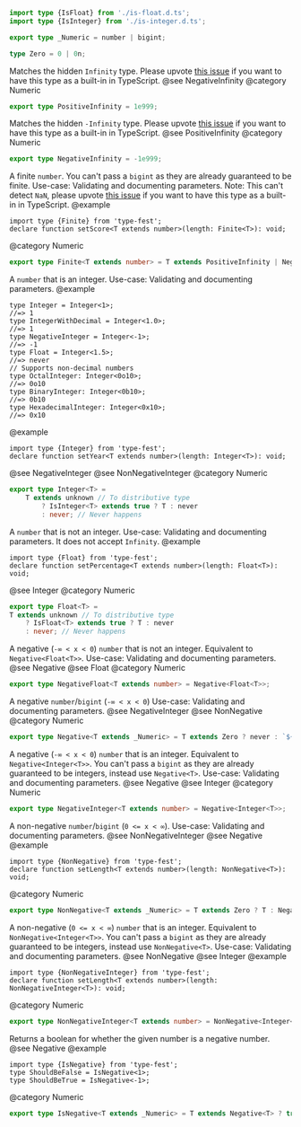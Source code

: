 ``` typescript
import type {IsFloat} from './is-float.d.ts';
import type {IsInteger} from './is-integer.d.ts';
```

``` typescript
export type _Numeric = number | bigint;
```

``` typescript
type Zero = 0 | 0n;
```

Matches the hidden `Infinity` type.
Please upvote [this issue](https://github.com/microsoft/TypeScript/issues/32277) if you want to have this type as a built-in in TypeScript.
@see NegativeInfinity
@category Numeric

``` typescript
export type PositiveInfinity = 1e999;
```

Matches the hidden `-Infinity` type.
Please upvote [this issue](https://github.com/microsoft/TypeScript/issues/32277) if you want to have this type as a built-in in TypeScript.
@see PositiveInfinity
@category Numeric

``` typescript
export type NegativeInfinity = -1e999;
```

A finite `number`.
You can't pass a `bigint` as they are already guaranteed to be finite.
Use-case: Validating and documenting parameters.
Note: This can't detect `NaN`, please upvote [this issue](https://github.com/microsoft/TypeScript/issues/28682) if you want to have this type as a built-in in TypeScript.
@example

    import type {Finite} from 'type-fest';
    declare function setScore<T extends number>(length: Finite<T>): void;

@category Numeric

``` typescript
export type Finite<T extends number> = T extends PositiveInfinity | NegativeInfinity ? never : T;
```

A `number` that is an integer.
Use-case: Validating and documenting parameters.
@example

    type Integer = Integer<1>;
    //=> 1
    type IntegerWithDecimal = Integer<1.0>;
    //=> 1
    type NegativeInteger = Integer<-1>;
    //=> -1
    type Float = Integer<1.5>;
    //=> never
    // Supports non-decimal numbers
    type OctalInteger: Integer<0o10>;
    //=> 0o10
    type BinaryInteger: Integer<0b10>;
    //=> 0b10
    type HexadecimalInteger: Integer<0x10>;
    //=> 0x10

@example

    import type {Integer} from 'type-fest';
    declare function setYear<T extends number>(length: Integer<T>): void;

@see NegativeInteger
@see NonNegativeInteger
@category Numeric

``` typescript
export type Integer<T> =
    T extends unknown // To distributive type
        ? IsInteger<T> extends true ? T : never
        : never; // Never happens
```

A `number` that is not an integer.
Use-case: Validating and documenting parameters.
It does not accept `Infinity`.
@example

    import type {Float} from 'type-fest';
    declare function setPercentage<T extends number>(length: Float<T>): void;

@see Integer
@category Numeric

``` typescript
export type Float<T> =
T extends unknown // To distributive type
    ? IsFloat<T> extends true ? T : never
    : never; // Never happens
```

A negative (`-∞ < x < 0`) `number` that is not an integer.
Equivalent to `Negative<Float<T>>`.
Use-case: Validating and documenting parameters.
@see Negative
@see Float
@category Numeric

``` typescript
export type NegativeFloat<T extends number> = Negative<Float<T>>;
```

A negative `number`/`bigint` (`-∞ < x < 0`)
Use-case: Validating and documenting parameters.
@see NegativeInteger
@see NonNegative
@category Numeric

``` typescript
export type Negative<T extends _Numeric> = T extends Zero ? never : `${T}` extends `-${string}` ? T : never;
```

A negative (`-∞ < x < 0`) `number` that is an integer.
Equivalent to `Negative<Integer<T>>`.
You can't pass a `bigint` as they are already guaranteed to be integers, instead use `Negative<T>`.
Use-case: Validating and documenting parameters.
@see Negative
@see Integer
@category Numeric

``` typescript
export type NegativeInteger<T extends number> = Negative<Integer<T>>;
```

A non-negative `number`/`bigint` (`0 <= x < ∞`).
Use-case: Validating and documenting parameters.
@see NonNegativeInteger
@see Negative
@example

    import type {NonNegative} from 'type-fest';
    declare function setLength<T extends number>(length: NonNegative<T>): void;

@category Numeric

``` typescript
export type NonNegative<T extends _Numeric> = T extends Zero ? T : Negative<T> extends never ? T : never;
```

A non-negative (`0 <= x < ∞`) `number` that is an integer.
Equivalent to `NonNegative<Integer<T>>`.
You can't pass a `bigint` as they are already guaranteed to be integers, instead use `NonNegative<T>`.
Use-case: Validating and documenting parameters.
@see NonNegative
@see Integer
@example

    import type {NonNegativeInteger} from 'type-fest';
    declare function setLength<T extends number>(length: NonNegativeInteger<T>): void;

@category Numeric

``` typescript
export type NonNegativeInteger<T extends number> = NonNegative<Integer<T>>;
```

Returns a boolean for whether the given number is a negative number.
@see Negative
@example

    import type {IsNegative} from 'type-fest';
    type ShouldBeFalse = IsNegative<1>;
    type ShouldBeTrue = IsNegative<-1>;

@category Numeric

``` typescript
export type IsNegative<T extends _Numeric> = T extends Negative<T> ? true : false;
```